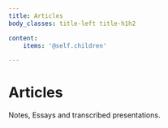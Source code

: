 ```yaml
---
title: Articles
body_classes: title-left title-h1h2

content:
    items: '@self.children'

---
```

# Articles
Notes, Essays and transcribed presentations.